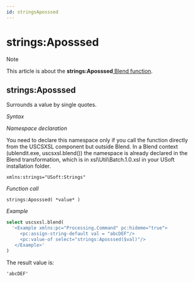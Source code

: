 ```yaml
---
id: stringsAposssed
---
```


# strings:Aposssed



> [!NOTE]
> This article is about the **strings:Aposssed**[ Blend function](/docs/Repositories/Blend_functions).

## **strings:Aposssed**

Surrounds a value by single quotes.

*Syntax*

*Namespace declaration*

You need to declare this namespace only if you call the function directly from the USCSXSL component but outside Blend. In a Blend context (ublendit.exe, uscsxsl.blend()) the namespace is already declared in the Blend transformation, which is in xsl\\Util\\Batch.1.0.xsl in your USoft installation folder.

```
xmlns:strings="USoft:Strings"
```

*Function call*

```
strings:Aposssed( *value* )
```

*Example*

```sql
select uscsxsl.blend(
  '<Example xmlns:pc="Processing.Command" pc:hideme="true">
     <pc:assign-string-default val = "abcDEF"/>
     <pc:value-of select="strings:Aposssed($val)"/>
   </Example>'
)
```

The result value is:

```
'abcDEF'
```

 